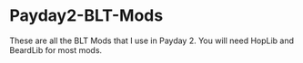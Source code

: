 # Payday2-BLT-Mods
These are all the BLT Mods that I use in Payday 2.
You will need HopLib and BeardLib for most mods.
